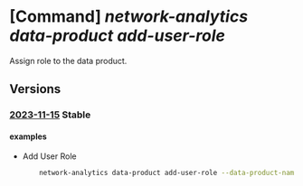 # [Command] _network-analytics data-product add-user-role_

Assign role to the data product.

## Versions

### [2023-11-15](/Resources/mgmt-plane/L3N1YnNjcmlwdGlvbnMve30vcmVzb3VyY2Vncm91cHMve30vcHJvdmlkZXJzL21pY3Jvc29mdC5uZXR3b3JrYW5hbHl0aWNzL2RhdGFwcm9kdWN0cy97fS9hZGR1c2Vycm9sZQ==/2023-11-15.xml) **Stable**

<!-- mgmt-plane /subscriptions/{}/resourcegroups/{}/providers/microsoft.networkanalytics/dataproducts/{}/adduserrole 2023-11-15 -->

#### examples

- Add User Role
    ```bash
        network-analytics data-product add-user-role --data-product-name <dpname> --resource-group <rgname> --data-type-scope " " --principal-id <userid> --principal-type user --role reader --role-id " " --user-name " "
    ```
